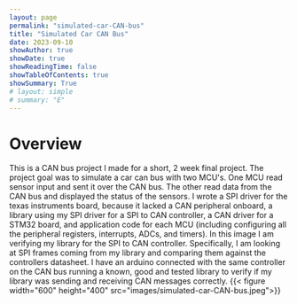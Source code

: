 ```yaml
---
layout: page
permalink: "simulated-car-CAN-bus"
title: "Simulated Car CAN Bus"
date: 2023-09-10
showAuthor: true
showDate: true
showReadingTime: false
showTableOfContents: true
showSummary: True
# layout: simple
# summary: "E"
---
```


# Overview

This is a CAN bus project I made for a short, 2 week final project. The project goal was to simulate a car can bus with two MCU's. One MCU read sensor input and sent it over the CAN bus. The other read data from the CAN bus and displayed the status of the sensors. I wrote a SPI driver for the texas instruments board, because it lacked a CAN peripheral onboard, a library using my SPI driver for a SPI to CAN controller, a CAN driver for a STM32 board, and application code for each MCU (including configuring all the peripheral registers, interrupts, ADCs, and timers). In this image I am verifying my library for the SPI to CAN controller. Specifically, I am looking at SPI frames coming from my library and comparing them against the controllers datasheet. I have an arduino connected with the same controller on the CAN bus running a known, good and tested library to verify if my library was sending and receiving CAN messages correctly.
{{< figure width="600" height="400" src="images/simulated-car-CAN-bus.jpeg">}}
